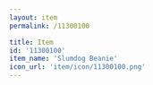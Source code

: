 ```yaml
---
layout: item
permalink: /11300100

title: Item
id: '11300100'
item_name: 'Slumdog Beanie'
icon_url: 'item/icon/11300100.png'
---
```


